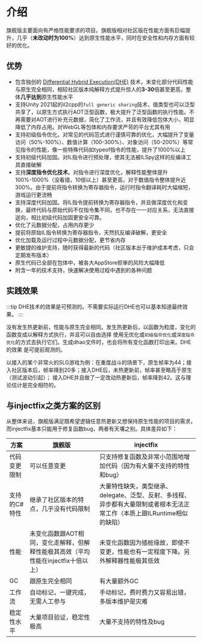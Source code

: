 # 介绍

旗舰版主要面向有严格性能要求的项目。旗舰版相对社区版在性能方面有巨幅提升，几乎（**未改动时为100%**）达到原生性能水平，同时在安全性和内存方面有较好的优化。


## 优势

- 包含独创的 [Differential Hybrid Execution(DHE)](../../basic/differentialhybridexecution) 技术，未变化部分代码性能与原生完全相同，相较社区版本纯解释方式提升惊人的**3-30**倍甚至更高，整体**几乎达到**原生性能水平
- 支持Unity 2021起的il2cpp的`full generic sharing`技术，值类型也可以泛型共享了，以原生方式执行AOT泛型函数，极大提升了泛型函数的执行性能。不再需要对AOT进行补充元数据，简化了工作流，并且有效降低包体大小，明显降低了内存占用。对WebGL等包体和内存要求严苛的平台尤其有用
- 支持初级指令优化。对常见的代码范式进行谨慎可靠的优化，大幅提升了变量访问（50%-100%）、数值计算（100-300%）、对象访问（50-200%）等常见指令的性能，像一些特殊代码如typeof指令的性能，提升了1000%以上
- 支持初级代码加固。对IL指令进行预处理，使其无法被ILSpy这样的反编译工具直接破解
- 支持**深度指令优化技术**。对指令进行深度优化，解释性能整体提升100%-1000%（没看错，10倍以上）甚至更高，对于数值指令整体提升近300%。由于提前将指令转换为寄存器指令，运行时指令翻译耗时大幅缩短，游戏运行更流畅
- 支持深度代码加固。将IL指令提前转换为寄存器指令，并且做深度优化和变换，最终代码与原始代码不仅指令集不同，也不存在一一对应关系，无法直接逆向，相比初级代码加固更安全可靠。
- 优化了元数据分配，占用内存更少
- 提前将原始IL指令转换为寄存器指令，天然抗反编译破解，更安全
- 优化加载及运行过程中元数据分配，更节省内存
- 更敏捷的维护支持，随时获得最新的代码（社区版本出于维护成本考虑，只会定期发布版本）
- 原生代码已全部在包体中，被各大AppStore拒审的风险大幅降低
- 附含一年的技术支持，快速解决使用过程中遇到的各种问题


## 实践效果

:::tip
DHE技术的效果是可预测的。不需要实际运行DHE也可以基本知道最终效果。
:::

没有发生热更新前，性能与原生完全相同。发生热更新后，以函数为粒度，变化的函数变成以解释方式执行，并且可以自由选择
使用无优化或`初级指令优化`或`深度指令优化`的方式去执行它们。生成dhao文件时，也会将所有变化函数打印出来。DHE的效果
是可提前观测的。

以接入的某个非常火的SLG游戏为例：在重度战斗的场景下，原生帧率为44；接入社区版本后，帧率降到20多；接入DHE后，未热更新前，帧率甚至略高于原生（测试波动引起）；
接入DHE并且做了一定改动热更新后，帧率降到42。这与理论估计是完全相符的。


## 与injectfix之类方案的区别

从整体来说，旗舰版满足既希望逻辑任意热更新又想保持原生性能的项目的需求，而injectfix基本只能用于修复函数bug，两者有天壤之别。具体差异如下：

|方案|旗舰版|injectfix|
|-|-|-|
|代码变更限制|可以任意变更|只支持修复函数及非常小范围地增加代码（因为有大量不支持的特性和bug）|
|支持的C#特性|继承了社区版本的特点，几乎没有代码限制|大量特性缺失，类型继承、delegate、泛型、反射、多线程、异步都有大量限制或者根本无法正常工作（本质上跟ILRuntime相似的缺陷）|
|性能|未变化函数跟AOT相同，变化走解释，但解释性能极其高效（平均性能在injectfix十倍以上）|未变化函数因为插桩缘故，即使不变更，性能也有一定程度下降。另外解释器性能极其低效|
|GC|跟原生完全相同|有大量额外GC|
|工作流|自动标记，一键完成，无需人工参与|手动标记，费时费力又容易出错，多版本维护是灾难|
|稳定性水平|大量项目验证，稳定性极高|大量不支持的特性及bug|
